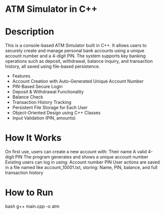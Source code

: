 # ATM Simulator in C++
# Description
This is a console-based ATM Simulator built in C++. It allows users to securely create and manage personal bank accounts using a unique account number and a 4-digit PIN.
The system supports key banking operations such as deposit, withdrawal, balance inquiry, and transaction history, all saved using file-based persistence.

* Features
* Account Creation with Auto-Generated Unique Account Number
* PIN-Based Secure Login
* Deposit & Withdrawal Functionality
* Balance Check
* Transaction History Tracking
* Persistent File Storage for Each User
* Object-Oriented Design using C++ Classes
* Input Validation (PIN, amounts)

# How It Works
On first use, users can create a new account with:
Their name
A valid 4-digit PIN
The program generates and shows a unique account number
Existing users can log in using:
Account number
PIN
User actions are saved in a file named like account_10001.txt, storing:
Name, PIN, balance, and full transaction history

# How to Run
bash
g++ main.cpp -o atm
